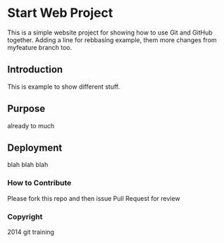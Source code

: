 # Start Web Project

This is a simple website project for showing how to use Git and GitHub together. Adding a line for rebbasing example,
them more changes from myfeature branch too.

## Introduction

This is example to show different stuff.

## Purpose

already to much

## Deployment

blah blah blah

### How to Contribute

Please fork this repo and then issue Pull Request for review

### Copyright

2014 git training